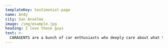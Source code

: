 ```yaml
---
templateKey: testimonial-page
name: Andy
city: San Anselmo
image: /img/example.jpg
heading: I love these guys
text: >-
  CARAGENTS are a bunch of car enthusiasts who deeply care about what they do. I was happy I've finally met a car people I can rely on and not to be stressed-out about the whole thing.
---
```


